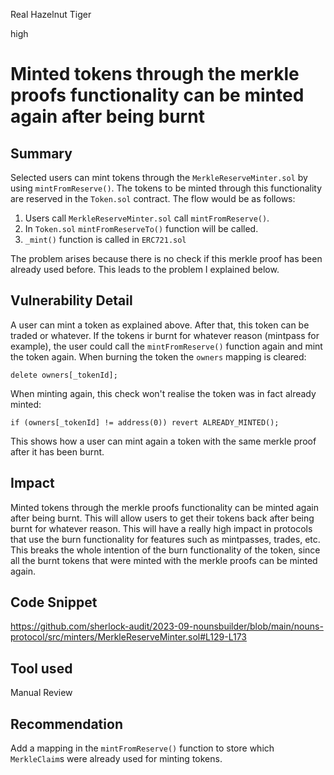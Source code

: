 Real Hazelnut Tiger

high

# Minted tokens through the merkle proofs functionality can be minted again after being burnt

## Summary
Selected users can mint tokens through the `MerkleReserveMinter.sol` by using `mintFromReserve()`. The tokens to be minted through this functionality are reserved in the `Token.sol` contract. The flow would be as follows:
1. Users call `MerkleReserveMinter.sol` call `mintFromReserve()`.
2. In `Token.sol` `mintFromReserveTo()` function will be called.
3. `_mint()` function is called in `ERC721.sol`

The problem arises because there is no check if this merkle proof has been already used before. This leads to the problem I explained below.

## Vulnerability Detail
A user can mint a token as explained above. After that, this token can be traded or whatever. If the tokens ir burnt for whatever reason (mintpass for example), the user could call the `mintFromReserve()` function again and mint the token again. When burning the token the `owners` mapping is cleared: 
```solidity 
delete owners[_tokenId];
```
When minting again, this check won't realise the token was in fact already minted: 
```solidity 
if (owners[_tokenId] != address(0)) revert ALREADY_MINTED();
``` 

This shows how a user can mint again a token with the same merkle proof after it has been burnt. 
## Impact
Minted tokens through the merkle proofs functionality can be minted again after being burnt. This will allow users to get their tokens back after being burnt for whatever reason. This will have a really high impact in protocols that use the burn functionality for features such as mintpasses, trades, etc. This breaks the whole intention of the burn functionality of the token, since all the burnt tokens that were minted with the merkle proofs can be minted again.

## Code Snippet
https://github.com/sherlock-audit/2023-09-nounsbuilder/blob/main/nouns-protocol/src/minters/MerkleReserveMinter.sol#L129-L173

## Tool used

Manual Review

## Recommendation
Add a mapping in the `mintFromReserve()` function to store which `MerkleClaim`s were already used for minting tokens. 